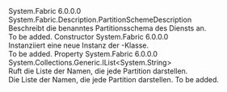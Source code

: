 <Type Name="NamedPartitionSchemeDescription" FullName="System.Fabric.Description.NamedPartitionSchemeDescription">
  <TypeSignature Language="C#" Value="public sealed class NamedPartitionSchemeDescription : System.Fabric.Description.PartitionSchemeDescription" />
  <TypeSignature Language="ILAsm" Value=".class public auto ansi sealed beforefieldinit NamedPartitionSchemeDescription extends System.Fabric.Description.PartitionSchemeDescription" />
  <TypeSignature Language="DocId" Value="T:System.Fabric.Description.NamedPartitionSchemeDescription" />
  <TypeSignature Language="VB.NET" Value="Public NotInheritable Class NamedPartitionSchemeDescription&#xA;Inherits PartitionSchemeDescription" />
  <TypeSignature Language="F#" Value="type NamedPartitionSchemeDescription = class&#xA;    inherit PartitionSchemeDescription" />
  <AssemblyInfo>
    <AssemblyName>System.Fabric</AssemblyName>
    <AssemblyVersion>6.0.0.0</AssemblyVersion>
  </AssemblyInfo>
  <Base>
    <BaseTypeName>System.Fabric.Description.PartitionSchemeDescription</BaseTypeName>
  </Base>
  <Interfaces />
  <Docs>
    <summary>
      <para>Beschreibt die benanntes Partitionsschema des Diensts an.</para>
    </summary>
    <remarks>To be added.</remarks>
  </Docs>
  <Members>
    <Member MemberName=".ctor">
      <MemberSignature Language="C#" Value="public NamedPartitionSchemeDescription ();" />
      <MemberSignature Language="ILAsm" Value=".method public hidebysig specialname rtspecialname instance void .ctor() cil managed" />
      <MemberSignature Language="DocId" Value="M:System.Fabric.Description.NamedPartitionSchemeDescription.#ctor" />
      <MemberSignature Language="VB.NET" Value="Public Sub New ()" />
      <MemberType>Constructor</MemberType>
      <AssemblyInfo>
        <AssemblyName>System.Fabric</AssemblyName>
        <AssemblyVersion>6.0.0.0</AssemblyVersion>
      </AssemblyInfo>
      <Parameters />
      <Docs>
        <summary>
          <para>Instanziiert eine neue Instanz der <see cref="T:System.Fabric.Description.NamedPartitionSchemeDescription" />-Klasse.</para>
        </summary>
        <remarks>To be added.</remarks>
      </Docs>
    </Member>
    <Member MemberName="PartitionNames">
      <MemberSignature Language="C#" Value="public System.Collections.Generic.IList&lt;string&gt; PartitionNames { get; }" />
      <MemberSignature Language="ILAsm" Value=".property instance class System.Collections.Generic.IList`1&lt;string&gt; PartitionNames" />
      <MemberSignature Language="DocId" Value="P:System.Fabric.Description.NamedPartitionSchemeDescription.PartitionNames" />
      <MemberSignature Language="VB.NET" Value="Public ReadOnly Property PartitionNames As IList(Of String)" />
      <MemberSignature Language="F#" Value="member this.PartitionNames : System.Collections.Generic.IList&lt;string&gt;" Usage="System.Fabric.Description.NamedPartitionSchemeDescription.PartitionNames" />
      <MemberType>Property</MemberType>
      <AssemblyInfo>
        <AssemblyName>System.Fabric</AssemblyName>
        <AssemblyVersion>6.0.0.0</AssemblyVersion>
      </AssemblyInfo>
      <ReturnValue>
        <ReturnType>System.Collections.Generic.IList&lt;System.String&gt;</ReturnType>
      </ReturnValue>
      <Docs>
        <summary>
          <para>Ruft die Liste der Namen, die jede Partition darstellen.</para>
        </summary>
        <value>
          <para>Die Liste der Namen, die jede Partition darstellen.</para>
        </value>
        <remarks>To be added.</remarks>
      </Docs>
    </Member>
  </Members>
</Type>